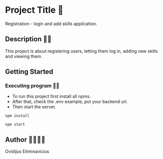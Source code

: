 # Project Title 🚩

Registration - login and add skills application.

## Description 📃📃

This project is about registering users, letting them log in, adding new skills and viewing them.

## Getting Started

### Executing program 🚀🚀

- To run this project first install all npms.
- After that, check the .env example, put your backend url.
- Then start the server.

```
npm install
```

```
npm start
```

## Author 👨‍👩‍👧‍👦

Ovidijus Eitminavicius
